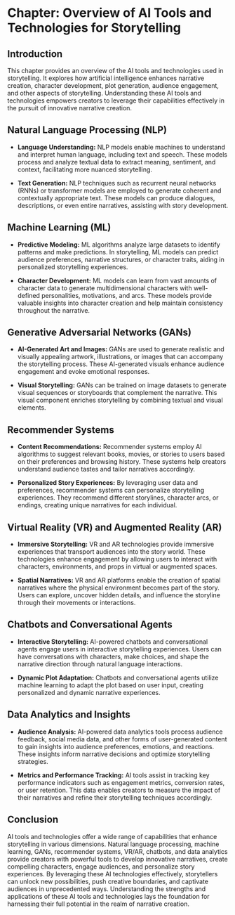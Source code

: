 Chapter: Overview of AI Tools and Technologies for Storytelling
===============================================================

Introduction
------------

This chapter provides an overview of the AI tools and technologies used in storytelling. It explores how artificial intelligence enhances narrative creation, character development, plot generation, audience engagement, and other aspects of storytelling. Understanding these AI tools and technologies empowers creators to leverage their capabilities effectively in the pursuit of innovative narrative creation.

Natural Language Processing (NLP)
---------------------------------

* **Language Understanding:** NLP models enable machines to understand and interpret human language, including text and speech. These models process and analyze textual data to extract meaning, sentiment, and context, facilitating more nuanced storytelling.

* **Text Generation:** NLP techniques such as recurrent neural networks (RNNs) or transformer models are employed to generate coherent and contextually appropriate text. These models can produce dialogues, descriptions, or even entire narratives, assisting with story development.

Machine Learning (ML)
---------------------

* **Predictive Modeling:** ML algorithms analyze large datasets to identify patterns and make predictions. In storytelling, ML models can predict audience preferences, narrative structures, or character traits, aiding in personalized storytelling experiences.

* **Character Development:** ML models can learn from vast amounts of character data to generate multidimensional characters with well-defined personalities, motivations, and arcs. These models provide valuable insights into character creation and help maintain consistency throughout the narrative.

Generative Adversarial Networks (GANs)
--------------------------------------

* **AI-Generated Art and Images:** GANs are used to generate realistic and visually appealing artwork, illustrations, or images that can accompany the storytelling process. These AI-generated visuals enhance audience engagement and evoke emotional responses.

* **Visual Storytelling:** GANs can be trained on image datasets to generate visual sequences or storyboards that complement the narrative. This visual component enriches storytelling by combining textual and visual elements.

Recommender Systems
-------------------

* **Content Recommendations:** Recommender systems employ AI algorithms to suggest relevant books, movies, or stories to users based on their preferences and browsing history. These systems help creators understand audience tastes and tailor narratives accordingly.

* **Personalized Story Experiences:** By leveraging user data and preferences, recommender systems can personalize storytelling experiences. They recommend different storylines, character arcs, or endings, creating unique narratives for each individual.

Virtual Reality (VR) and Augmented Reality (AR)
-----------------------------------------------

* **Immersive Storytelling:** VR and AR technologies provide immersive experiences that transport audiences into the story world. These technologies enhance engagement by allowing users to interact with characters, environments, and props in virtual or augmented spaces.

* **Spatial Narratives:** VR and AR platforms enable the creation of spatial narratives where the physical environment becomes part of the story. Users can explore, uncover hidden details, and influence the storyline through their movements or interactions.

Chatbots and Conversational Agents
----------------------------------

* **Interactive Storytelling:** AI-powered chatbots and conversational agents engage users in interactive storytelling experiences. Users can have conversations with characters, make choices, and shape the narrative direction through natural language interactions.

* **Dynamic Plot Adaptation:** Chatbots and conversational agents utilize machine learning to adapt the plot based on user input, creating personalized and dynamic narrative experiences.

Data Analytics and Insights
---------------------------

* **Audience Analysis:** AI-powered data analytics tools process audience feedback, social media data, and other forms of user-generated content to gain insights into audience preferences, emotions, and reactions. These insights inform narrative decisions and optimize storytelling strategies.

* **Metrics and Performance Tracking:** AI tools assist in tracking key performance indicators such as engagement metrics, conversion rates, or user retention. This data enables creators to measure the impact of their narratives and refine their storytelling techniques accordingly.

Conclusion
----------

AI tools and technologies offer a wide range of capabilities that enhance storytelling in various dimensions. Natural language processing, machine learning, GANs, recommender systems, VR/AR, chatbots, and data analytics provide creators with powerful tools to develop innovative narratives, create compelling characters, engage audiences, and personalize story experiences. By leveraging these AI technologies effectively, storytellers can unlock new possibilities, push creative boundaries, and captivate audiences in unprecedented ways. Understanding the strengths and applications of these AI tools and technologies lays the foundation for harnessing their full potential in the realm of narrative creation.
